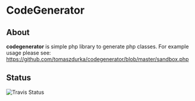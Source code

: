 # CodeGenerator

## About
**codegenerator** is simple php library to generate php classes.
For example usage please see: https://github.com/tomaszdurka/codegenerator/blob/master/sandbox.php

## Status
![Travis Status](https://api.travis-ci.org/tomaszdurka/codegenerator.png)

